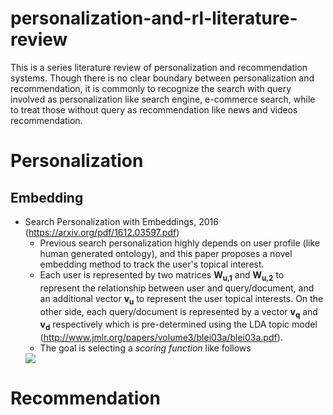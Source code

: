 # personalization-and-rl-literature-review
This is a series literature review of personalization and recommendation systems. Though there is no clear boundary between personalization and recommendation, it is commonly to recognize the search with query involved as personalization like search engine, e-commerce search, while to treat those without query as recommendation like news and videos recommendation.

# Personalization

## Embedding
- Search Personalization with Embeddings, 2016 (https://arxiv.org/pdf/1612.03597.pdf)
   - Previous search personalization highly depends on user profile (like human generated ontology), and this paper proposes a novel embedding method to track the user's topical interest.
   - Each user is represented by two matrices **W<sub>u,1</sub>** and **W<sub>u,2</sub>** to represent the relationship between user and query/document, and an additional vector **v<sub>u</sub>** to represent the user topical interests. On the other side, each query/document is represented by a vector **v<sub>q</sub>** and **v<sub>d</sub>** respectively which is pre-determined using the LDA topic model (http://www.jmlr.org/papers/volume3/blei03a/blei03a.pdf).
   - The goal is selecting a *scoring function* like follows
   <img src="https://render.githubusercontent.com/render/math?math=f(q, u, d) = ||W_{u,1}v_{q} + v_{u} + W_{u,2}v_{d}||_{l_2}">


# Recommendation

